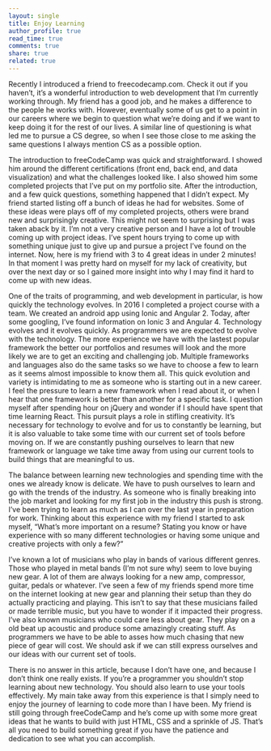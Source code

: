 ```yaml
---
layout: single
title: Enjoy Learning
author_profile: true
read_time: true
comments: true
share: true
related: true
---
```


Recently I introduced a friend to freecodecamp.com. Check it out if you haven’t, it’s a wonderful introduction to web development that I’m currently working through. My friend has a good job, and he makes a difference to the people he works with. However, eventually some of us get to a point in our careers where we begin to question what we’re doing and if we want to keep doing it for the rest of our lives. A similar line of questioning is what led me to pursue a CS degree, so when I see those close to me asking the same questions I always mention CS as a possible option.

The introduction to freeCodeCamp was quick and straightforward. I showed him around the different certifications (front end, back end, and data visualization) and what the challenges looked like. I also showed him some completed projects that I’ve put on my portfolio site. After the introduction, and a few quick questions, something happened that I didn’t expect. My friend started listing off a bunch of ideas he had for websites. Some of these ideas were plays off of my completed projects, others were brand new and surprisingly creative. This might not seem to surprising but I was taken aback by it. I’m not a very creative person and I have a lot of trouble coming up with project ideas. I’ve spent hours trying to come up with something unique just to give up and pursue a project I’ve found on the internet. Now, here is my friend with 3 to 4 great ideas in under 2 minutes! In that moment I was pretty hard on myself for my lack of creativity, but over the next day or so I gained more insight into why I may find it hard to come up with new ideas.

One of the traits of programming, and web development in particular, is how quickly the technology evolves. In 2016 I completed a project course with a team. We created an android app using Ionic and Angular 2. Today, after some googling, I’ve found information on Ionic 3 and Angular 4. Technology evolves and it evolves quickly. As programmers we are expected to evolve with the technology. The more experience we have with the lastest popular framework the better our portfolios and resumes will look and the more likely we are to get an exciting and challenging job. Multiple frameworks and languages also do the same tasks so we have to choose a few to learn as it seems almost impossible to know them all. This quick evolution and variety is intimidating to me as someone who is starting out in a new career. I feel the pressure to learn a new framework when I read about it, or when I hear that one framework is better than another for a specific task. I question myself after spending hour on jQuery and wonder if I should have spent that time learning React. This pursuit plays a role in stifling creativity. It’s necessary for technology to evolve and for us to constantly be learning, but it is also valuable to take some time with our current set of tools before moving on. If we are constantly pushing ourselves to learn that new framework or language we take time away from using our current tools to build things that are meaningful to us.

The balance between learning new technologies and spending time with the ones we already know is delicate. We have to push ourselves to learn and go with the trends of the industry. As someone who is finally breaking into the job market and looking for my first job in the industry this push is strong. I’ve been trying to learn as much as I can over the last year in preparation for work. Thinking about this experience with my friend I started to ask myself, “What’s more important on a resume? Stating you know or have experience with so many different technologies or having some unique and creative projects with only a few?”

I’ve known a lot of musicians who play in bands of various different genres. Those who played in metal bands (I’m not sure why) seem to love buying new gear. A lot of them are always looking for a new amp, compressor, guitar, pedals or whatever. I’ve seen a few of my friends spend more time on the internet looking at new gear and planning their setup than they do actually practicing and playing. This isn’t to say that these musicians failed or made terrible music, but you have to wonder if it impacted their progress. I’ve also known musicians who could care less about gear. They play on a old beat up acoustic and produce some amazingly creating stuff. As programmers we have to be able to asses how much chasing that new piece of gear will cost. We should ask if we can still express ourselves and our ideas with our current set of tools.

There is no answer in this article, because I don’t have one, and because I don’t think one really exists. If you’re a programmer you shouldn’t stop learning about new technology. You should also learn to use your tools effectively. My main take away from this experience is that I simply need to enjoy the journey of learning to code more than I have been. My friend is still going through freeCodeCamp and he’s come up with some more great ideas that he wants to build with just HTML, CSS and a sprinkle of JS. That’s all you need to build something great if you have the patience and dedication to see what you can accomplish.

